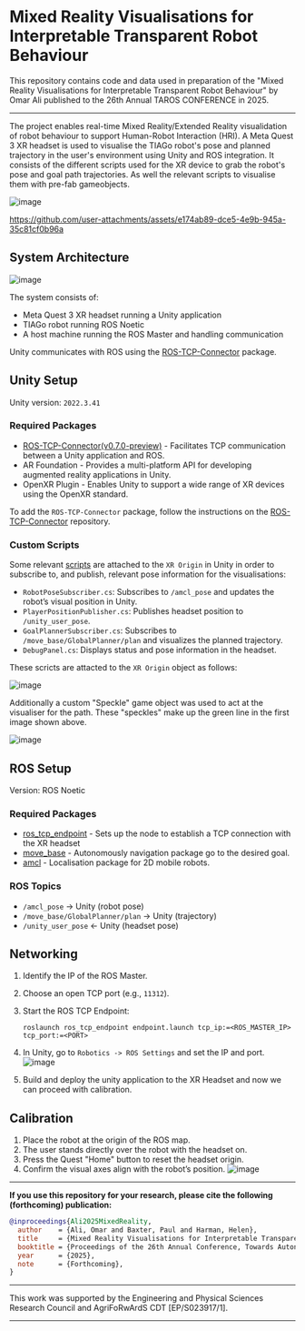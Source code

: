 # Mixed Reality Visualisations for Interpretable Transparent Robot Behaviour

This repository contains code and data used in preparation of the "Mixed Reality Visualisations for Interpretable Transparent Robot Behaviour" by Omar Ali published to the 26th Annual TAROS CONFERENCE in 2025. 
___

The project enables real-time Mixed Reality/Extended Reality visualidation of robot behaviour to support Human-Robot Interaction (HRI). A Meta Quest 3 XR headset is used to visualise the TIAGo robot's pose and planned trajectory in the user's environment using Unity and ROS integration.
It consists of the different scripts used for the XR device to grab the robot's pose and goal path trajectories. As well the relevant scripts to visualise them with pre-fab gameobjects.

![image](https://github.com/user-attachments/assets/aa449ae7-bd66-4749-8088-a1e69c323e12)

https://github.com/user-attachments/assets/e174ab89-dce5-4e9b-945a-35c81cf0b96a

## System Architecture


![image](https://github.com/user-attachments/assets/74f389c1-a1f5-4f8b-82ea-e3f7873a9705)

The system consists of:

* Meta Quest 3 XR headset running a Unity application
* TIAGo robot running ROS Noetic
* A host machine running the ROS Master and handling communication

Unity communicates with ROS using the [ROS-TCP-Connector](https://github.com/Unity-Technologies/ROS-TCP-Connector) package.

## Unity Setup

Unity version: `2022.3.41`

### Required Packages

* [ROS-TCP-Connector(v0.7.0-preview)](https://github.com/Unity-Technologies/ROS-TCP-Connector/) - Facilitates TCP communication between a Unity application and ROS.
* AR Foundation - Provides a multi-platform API for developing augmented reality applications in Unity.
* OpenXR Plugin - Enables Unity to support a wide range of XR devices using the OpenXR standard.

To add the `ROS-TCP-Connector` package, follow the instructions on the [ROS-TCP-Connector](https://github.com/Unity-Technologies/ROS-TCP-Connector/) repository.

### Custom Scripts

Some relevant [scripts](https://github.com/LCAS/XRVis_for_robots/tree/main/UnityXRTiago/Assets/Scripts) are attached to the `XR Origin` in Unity in order to subscribe to, and publish, relevant pose information for the visualisations:
* `RobotPoseSubscriber.cs`: Subscribes to `/amcl_pose` and updates the robot’s visual position in Unity.
* `PlayerPositionPublisher.cs`: Publishes headset position to `/unity_user_pose`.
* `GoalPlannerSubscriber.cs`: Subscribes to `/move_base/GlobalPlanner/plan` and visualizes the planned trajectory.
* `DebugPanel.cs`: Displays status and pose information in the headset.

These scricts are attacted to the `XR Origin` object as follows:

![image](https://github.com/user-attachments/assets/7cef7d5e-118e-4580-ac54-a3e6c214d538)

Additionally a custom "Speckle" game object was used to act at the visualiser for the path. These "speckles" make up the green line in the first image shown above.

![image](https://github.com/user-attachments/assets/a01cc7dd-5dec-48d4-9aae-025a69b71410)

## ROS Setup

Version: ROS Noetic

### Required Packages

* [ros_tcp_endpoint](https://github.com/Unity-Technologies/ROS-TCP-Endpoint) - Sets up the node to establish a TCP connection with the XR headset
* [move_base](https://github.com/strawlab/navigation/tree/master/move_base) - Autonomously navigation package go to the desired goal.
* [amcl](https://github.com/strawlab/navigation/tree/master/amcl) - Localisation package for 2D mobile robots.

### ROS Topics

* `/amcl_pose` -> Unity (robot pose)
* `/move_base/GlobalPlanner/plan` -> Unity (trajectory)
* `/unity_user_pose` <- Unity (headset pose)

## Networking

1. Identify the IP of the ROS Master.
2. Choose an open TCP port (e.g., `11312`).
3. Start the ROS TCP Endpoint:

   ```
   roslaunch ros_tcp_endpoint endpoint.launch tcp_ip:=<ROS_MASTER_IP> tcp_port:=<PORT>
   ```
4. In Unity, go to `Robotics -> ROS Settings` and set the IP and port.
![image](https://github.com/user-attachments/assets/16e0d892-fa84-499f-9756-02956f4a62fe)


5. Build and deploy the unity application to the XR Headset and now we can proceed with calibration.

## Calibration

1. Place the robot at the origin of the ROS map.
2. The user stands directly over the robot with the headset on.
3. Press the Quest "Home" button to reset the headset origin.
4. Confirm the visual axes align with the robot’s position.
![image](https://github.com/user-attachments/assets/0f705d6a-7f13-4b5d-b9ad-7c164dac0f62)


---

**If you use this repository for your research, please cite the following (forthcoming) publication:**

```bibtex
@inproceedings{Ali2025MixedReality,
  author    = {Ali, Omar and Baxter, Paul and Harman, Helen},
  title     = {Mixed Reality Visualisations for Interpretable Transparent Robot Behaviour},
  booktitle = {Proceedings of the 26th Annual Conference, Towards Autonomous Robotic Systems (TAROS 2025)},
  year      = {2025},
  note      = {Forthcoming},
}
```

---

This work was supported by the Engineering and Physical Sciences Research Council
and AgriFoRwArdS CDT [EP/S023917/1].

---
